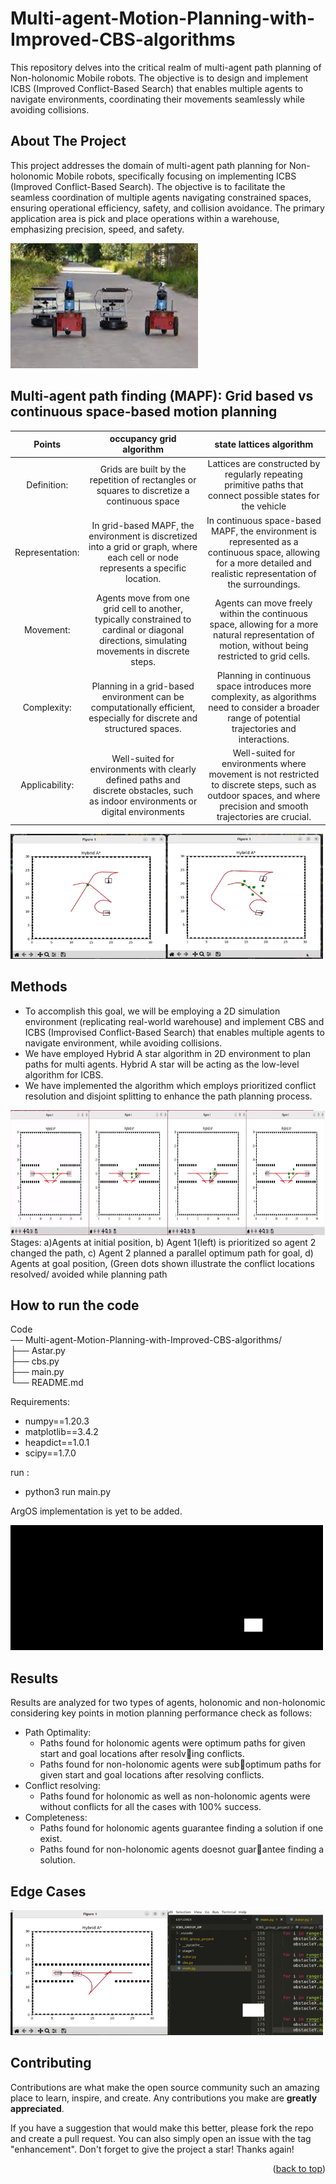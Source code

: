 # Multi-agent-Motion-Planning-with-Improved-CBS-algorithms
This repository delves into the critical realm of multi-agent path planning of Non-holonomic Mobile robots. The objective is to design and implement ICBS (Improved Conflict-Based Search) that enables multiple agents to navigate environments, coordinating their movements seamlessly while avoiding collisions.

<!-- ABOUT THE PROJECT -->
## About The Project

This project addresses the domain of multi-agent path planning for Non-holonomic Mobile robots, specifically focusing on implementing ICBS (Improved Conflict-Based Search). The objective is to facilitate the seamless coordination of multiple agents navigating constrained spaces, ensuring operational efficiency, safety, and collision avoidance. The primary application area is pick and place operations within a warehouse, emphasizing precision, speed, and safety.


<img src="data/application.jpeg" alt="Logo" width="300" height="200">

## Multi-agent path finding (MAPF): Grid based vs continuous space-based motion planning

Points           | occupancy grid algorithm           |  state lattices algorithm
:-------------------------:|:-------------------------: |:-------------------------:
Definition:   | Grids are built by the repetition of rectangles or squares to discretize a continuous space | Lattices are constructed by regularly repeating primitive paths that connect possible states for the vehicle
Representation: | In grid-based MAPF, the environment is discretized into a grid or graph, where each cell or node represents a specific location. | In continuous space-based MAPF, the environment is represented as a continuous space, allowing for a more detailed and realistic representation of the surroundings.
Movement: | Agents move from one grid cell to another, typically constrained to cardinal or diagonal directions, simulating movements in discrete steps. | Agents can move freely within the continuous space, allowing for a more natural representation of motion, without being restricted to grid cells.
Complexity: | Planning in a grid-based environment can be computationally efficient, especially for discrete and structured spaces. | Planning in continuous space introduces more complexity, as algorithms need to consider a broader range of potential trajectories and interactions. 
Applicability: | Well-suited for environments with clearly defined paths and discrete obstacles, such as indoor environments or digital environments | Well-suited for environments where movement is not restricted to discrete steps, such as outdoor spaces, and where precision and smooth trajectories are crucial.




<img src="data/results.gif" alt="Logo" width="500" height="200">


## Methods

- To accomplish this goal, we will be employing a 2D simulation environment (replicating real-world warehouse) and implement CBS and ICBS (Improvised Conflict-Based Search) that enables multiple agents to navigate environment, while avoiding collisions.
- We have employed Hybrid A star algorithm in 2D environment to plan paths for multi agents. Hybrid A star will be acting as the low-level algorithm for ICBS.
- We have implemented the algorithm which employs prioritized conflict resolution and disjoint splitting to enhance the path planning process.

<img src="results/stages.png" alt="Logo" width="800" height="200">
Stages: a)Agents at initial position, b) Agent 1(left) is prioritized so agent 2 changed the path, c) Agent 2 planned a parallel optimum path for goal,
d) Agents at goal position, (Green dots shown illustrate the conflict locations resolved/ avoided while planning path


## How to run the code
Code </br>
── Multi-agent-Motion-Planning-with-Improved-CBS-algorithms/ </br>
   ├── Astar.py</br>
   ├── cbs.py</br>
   ├── main.py</br>
   └── README.md</br>

Requirements:
- numpy==1.20.3
- matplotlib==3.4.2
- heapdict==1.0.1
- scipy==1.7.0

run :
- python3 run main.py

ArgOS implementation is yet to be added.

<img src="data/3dsimulation.gif" alt="Logo" width="500" height="200">

## Results

Results are analyzed for two types of agents, holonomic and non-holonomic considering key points in motion planning performance check as follows:
* Path Optimality:
  * Paths found for holonomic agents were optimum paths for given start and goal locations after resolving conflicts.
  * Paths found for non-holonomic agents were suboptimum paths for given start and goal locations after resolving conflicts.
* Conflict resolving:
  * Paths found for holonomic as well as non-holonomic agents were without conflicts for all the cases with 100\% success.
* Completeness:
  * Paths found for holonomic agents guarantee finding a solution if one exist.
  * Paths found for non-holonomic agents doesnot guarantee finding a solution.

## Edge Cases
<img src="data/edge_case.gif" alt="Logo" width="500" height="200">


<!-- CONTRIBUTING -->
## Contributing

Contributions are what make the open source community such an amazing place to learn, inspire, and create. Any contributions you make are **greatly appreciated**.

If you have a suggestion that would make this better, please fork the repo and create a pull request. You can also simply open an issue with the tag "enhancement".
Don't forget to give the project a star! Thanks again!

<p align="right">(<a href="#readme-top">back to top</a>)</p>
